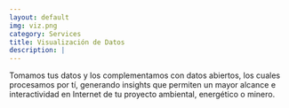 ```yaml
---
layout: default
img: viz.png
category: Services
title: Visualización de Datos
description: |
---
```

Tomamos tus datos y los complementamos con datos abiertos, los cuales procesamos por tí, generando insights que permiten un mayor alcance e interactividad en Internet de tu proyecto ambiental, energético o minero.
